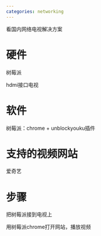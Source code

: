 ```yaml
---
categories: networking
---
```

看国内网络电视解决方案

# 硬件

树莓派 

hdmi接口电视

# 软件

树莓派：chrome + unblockyouku插件

# 支持的视频网站

爱奇艺

# 步骤

把树莓派接到电视上

用树莓派chrome打开网站，播放视频